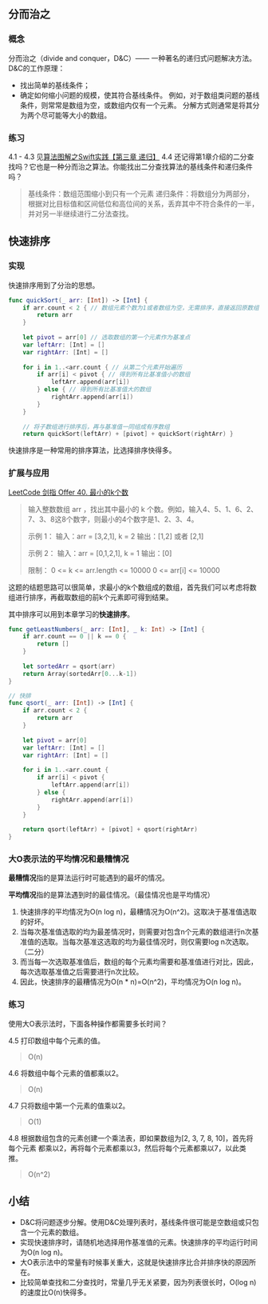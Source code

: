 ## 分而治之
### 概念
分而治之（divide and conquer，D&C）—— 一种著名的递归式问题解决方法。
D&C的工作原理：
* 找出简单的基线条件；
* 确定如何缩小问题的规模，使其符合基线条件。
例如，对于数组类问题的基线条件，则常常是数组为空，或数组内仅有一个元素。
分解方式则通常是将其分为两个尽可能等大小的数组。
### 练习
4.1 - 4.3 见[算法图解之Swift实践【第三章 递归】]()
4.4 还记得第1章介绍的二分查找吗？它也是一种分而治之算法。你能找出二分查找算法的基线条件和递归条件吗？
> 基线条件：数组范围缩小到只有一个元素
> 递归条件：将数组分为两部分，根据对比目标值和区间低位和高位间的关系，丢弃其中不符合条件的一半，并对另一半继续进行二分法查找。

## 快速排序

### 实现
快速排序用到了分治的思想。
```swift
func quickSort(_ arr: [Int]) -> [Int] {
    if arr.count < 2 { // 数组元素个数为1或者数组为空，无需排序，直接返回原数组
        return arr
    }
    
    let pivot = arr[0] // 选取数组的第一个元素作为基准点
    var leftArr: [Int] = []
    var rightArr: [Int] = []
    
    for i in 1..<arr.count { // 从第二个元素开始遍历
        if arr[i] < pivot { // 得到所有比基准值小的数组
            leftArr.append(arr[i])
        } else { // 得到所有比基准值大的数组
            rightArr.append(arr[i])
        }
    }
    
    // 将子数组进行排序后，再与基准值一同组成有序数组
    return quickSort(leftArr) + [pivot] + quickSort(rightArr) }
```
快速排序是一种常用的排序算法，比选择排序快得多。

### 扩展与应用
[LeetCode 剑指 Offer 40. 最小的k个数](https://leetcode.cn/problems/zui-xiao-de-kge-shu-lcof/)
> 输入整数数组 arr ，找出其中最小的 k 个数。例如，输入4、5、1、6、2、7、3、8这8个数字，则最小的4个数字是1、2、3、4。
>
> 示例 1：
> 输入：arr = [3,2,1], k = 2
输出：[1,2] 或者 [2,1]
>
> 示例 2：
> 输入：arr = [0,1,2,1], k = 1
> 输出：[0]
> 
> 限制：
> 0 <= k <= arr.length <= 10000
> 0 <= arr[i] <= 10000

这题的结题思路可以很简单，求最小的k个数组成的数组，首先我们可以考虑将数组进行排序，再截取数组的前k个元素即可得到结果。

其中排序可以用到本章学习的**快速排序**。
```swift
func getLeastNumbers(_ arr: [Int], _ k: Int) -> [Int] {
    if arr.count == 0 || k == 0 {
        return []
    }
    
    let sortedArr = qsort(arr)
    return Array(sortedArr[0...k-1])
}

// 快排
func qsort(_ arr: [Int]) -> [Int] {
    if arr.count < 2 {
        return arr
    }
    
    let pivot = arr[0]
    var leftArr: [Int] = []
    var rightArr: [Int] = []
    
    for i in 1..<arr.count {
        if arr[i] < pivot {
            leftArr.append(arr[i])
        } else {
            rightArr.append(arr[i])
        }
    }
    
    return qsort(leftArr) + [pivot] + qsort(rightArr)
}
```

### 大O表示法的平均情况和最糟情况

**最糟情况**指的是算法运行时可能遇到的最坏的情况。

**平均情况**指的是算法遇到时的最佳情况。（最佳情况也是平均情况）

1. 快速排序的平均情况为O(n log n)，最糟情况为O(n^2)。这取决于基准值选取的好坏。
2. 当每次基准值选取的均为最差情况时，则需要对包含n个元素的数组进行n次基准值的选取。当每次基准这选取的均为最佳情况时，则仅需要log n次选取。（二分）
3. 而当每一次选取基准值后，数组的每个元素均需要和基准值进行对比，因此，每次选取基准值之后需要进行n次比较。
4. 因此，快速排序的最糟情况为O(n * n)=O(n^2)，平均情况为O(n log n)。

### 练习
使用大O表示法时，下面各种操作都需要多长时间？

4.5 打印数组中每个元素的值。
> O(n)

4.6 将数组中每个元素的值都乘以2。
> O(n)

4.7 只将数组中第一个元素的值乘以2。
> O(1)

4.8 根据数组包含的元素创建一个乘法表，即如果数组为[2, 3, 7, 8, 10]，首先将每个元素 都乘以2，再将每个元素都乘以3，然后将每个元素都乘以7，以此类推。
> O(n^2)

## 小结
* D&C将问题逐步分解。使用D&C处理列表时，基线条件很可能是空数组或只包含一个元素的数组。
* 实现快速排序时，请随机地选择用作基准值的元素。快速排序的平均运行时间为O(n log n)。
* 大O表示法中的常量有时候事关重大，这就是快速排序比合并排序快的原因所在。
* 比较简单查找和二分查找时，常量几乎无关紧要，因为列表很长时，O(log n)的速度比O(n)快得多。